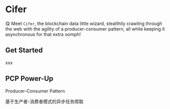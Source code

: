 # Cifer

😋 Meet `Cifer`, the blockchain data little wizard, 
stealthily crawling through the web with the agility of a producer-consumer pattern, 
all while keeping it asynchronous for that extra oomph!


## Get Started


xxx




## PCP Power-Up

Producer-Consumer Pattern

基于生产者-消费者模式的异步任务爬取



